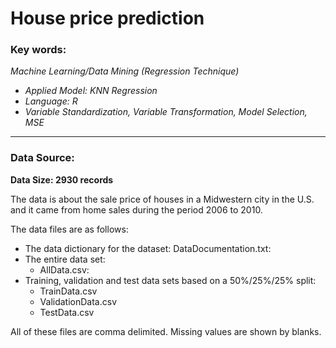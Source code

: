 # House price prediction
### **Key words:**

_Machine Learning/Data Mining (Regression Technique)_
+ _Applied Model: KNN Regression_
+ _Language: R_
+ _Variable Standardization, Variable Transformation, Model Selection, MSE_


***
### **Data Source:**

**Data Size: 2930 records**

The data is about the sale price of houses in a Midwestern city in the U.S. and it came from home sales during the period 2006 to 2010. 

The data files are as follows:

+ The data dictionary for the dataset: DataDocumentation.txt:
+ The entire data set:
  - AllData.csv:
+ Training, validation and test data sets based on a 50%/25%/25% split:
  - TrainData.csv
  - ValidationData.csv
  - TestData.csv

All of these files are comma delimited. Missing values are shown by blanks.






